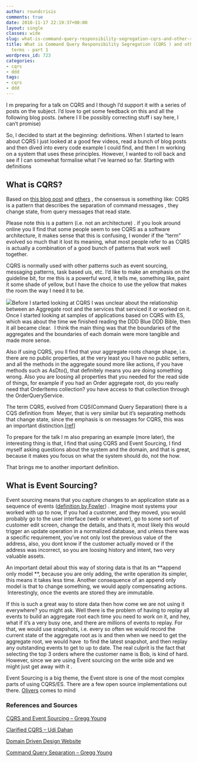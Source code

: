 ```yaml
---
author: roundcrisis
comments: true
date: 2010-11-17 22:19:37+00:00
layout: single
classes: wide
slug: what-is-command-query-responsibility-segregation-cqrs-and-other-related-terms-part-1
title: What is Command Query Responsibility Segregation (CQRS ) and other related
  terms - part 1
wordpress_id: 723
categories:
- cqrs
- ddd
tags:
- cqrs
- ddd
---
```


I m preparing for a talk on CQRS and I though I’d support it with a series of posts on the subject. I’d love to get some feedback on this and all the following blog posts. (where I ll be possibly correcting stuff i say here, I can’t promise)

So, I decided to start at the beginning: definitions. When I started to learn about CQRS I just looked at a good few videos, read a bunch of blog posts and then dived into every code example I could find, and then I m working on a system that uses these principles. However, I wanted to roll back and see if I can somewhat formalise what I’ve learned so far. Starting with definitions


## What is CQRS?


Based on [this blog post](http://codebetter.com/blogs/gregyoung/archive/2010/02/16/cqrs-task-based-uis-event-sourcing-agh.aspx) and [others](http://codebetter.com/blogs/gregyoung/archive/2009/08/13/command-query-separation.aspx) , the consensus is something like: CQRS is a pattern that describes the separation of command messages , they change state, from query messages that read state.

Please note this is a pattern (i.e. not an architecture) . if you look around online you ll find that some people seem to see CQRS as a software architecture, it makes sense that this is confusing, I wonder if the “term” evolved so much that it lost its meaning, what most people refer to as CQRS is actually a combination of a good bunch of patterns that work well together.

CQRS is normally used with other patterns such as event sourcing, messaging patterns, task based uis, etc. I’d like to make an emphasis on the guideline bit, for me this is a powerful word, it tells me, something like, paint it some shade of yellow, but I have the choice to use the yellow that makes the room the way I need it to be.

[![](http://farm4.static.flickr.com/3068/3072942016_48ed5f0cac.jpg)](http://domaindrivendesign.org/books3#DDD)Before I started looking at CQRS I was unclear about the relationship between an Aggregate root and the services that serviced it or worked on it. Once I started looking at samples of applications based on CQRS with ES, which was about the time we finished reading the DDD Blue DDD Bible, then it all became clear.  I think the main thing was that the boundaries of the aggregates and the boundaries of each domain were more tangible and made more sense.

Also if using CQRS, you ll find that your aggregate roots change shape, i.e. there are no public properties, at the very least you ll have no public setters, and all the methods in the aggregate sound more like actions, if you have methods such as AsDto(), that definitely means you are doing something wrong. Also you are loosing all properties that you needed for the read side of things, for example if you had an Order aggregate root, do you really need that OrderItems collection? you have access to that collection through the OrderQueryService.

The term CQRS, evolved from CQS(Command Query Separation) there is a CQS definition from  Meyer, that is very similar but it’s separating methods that change state, since the emphasis is on messages for CQRS, this was an important distinction.[[ref](http://codebetter.com/blogs/gregyoung/archive/2009/08/13/command-query-separation.aspx)]

To prepare for the talk I m also preparing an example (more later), the interesting thing is that, I find that using CQRS and Event Sourcing, I find myself asking questions about the system and the domain, and that is great, because it makes you focus on what the system should do, not the how.

That brings me to another important definition.


## What is Event Sourcing?


Event sourcing means that you capture changes to an application state as a sequence of events ([definition by Fowler](http://martinfowler.com/eaaDev/EventSourcing.html)) . Imagine most systems your worked with up to now, If you had a customer, and they moved, you would probably go to the user interface (web or whatever), go to some sort of customer edit screen, change the details, and thats it, most likely this would trigger an update operation in a normalized database, and unless there was a specific requirement, you’ve not only lost the previous value of the address, also, you dont know if the customer actually moved or if the address was incorrect, so you are loosing history and intent, two very valuable assets.

An important detail about this way of storing data is that its an **append only model **, because you are only adding, the write operation its simpler, this means it takes less time. Another consequence of an append only model is that to change something, we would apply compensating actions.  Interestingly, once the events are stored they are immutable.

If this is such a great way to store data then how come we are not using it everywhere? you might ask. Well there is the problem of having to replay all events to build an aggregate root each time you need to work on it, and hey, what if it’s a very busy one, and there are millions of events to replay. For that, we would use snapshots, i.e. every so often we would record the current state of the aggregate root as is and then when we need to get the aggregate root, we would have  to find the latest snapshot, and then replay any outstanding events to get to up to date. The real culprit is the fact that selecting the top 3 orders where the customer name is Bob, is kind of hard. However, since we are using Event sourcing on the write side and we   might just get away with it .

Event Sourcing is a big theme, the Event store is one of the most complex parts of using CQRS/ES. There are a few open source implementations out there. [Olivers](http://jonathan-oliver.blogspot.com/2010/07/cqrs-event-store.html) comes to mind


### References and Sources


[CQRS and Event Sourcing – Gregg Young](http://codebetter.com/blogs/gregyoung/archive/2010/02/13/cqrs-and-event-sourcing.aspx)

[Clarified CQRS – Udi Dahan](http://www.udidahan.com/2009/12/09/clarified-cqrs/)

[Domain Driven Design Website](http://domaindrivendesign.org/)

[Command Query Separation – Gregg Young](http://codebetter.com/blogs/gregyoung/archive/2009/08/13/command-query-separation.aspx)
